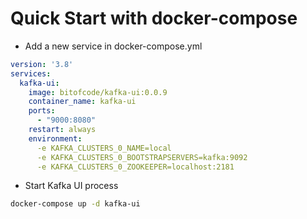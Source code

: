 # Quick Start with docker-compose

* Add a new service in docker-compose.yml

```yaml
version: '3.8'
services:
  kafka-ui:
    image: bitofcode/kafka-ui:0.0.9
    container_name: kafka-ui
    ports:
      - "9000:8080"
    restart: always
    environment:
      -e KAFKA_CLUSTERS_0_NAME=local
      -e KAFKA_CLUSTERS_0_BOOTSTRAPSERVERS=kafka:9092
      -e KAFKA_CLUSTERS_0_ZOOKEEPER=localhost:2181
```
   
  
* Start Kafka UI process

```bash
docker-compose up -d kafka-ui
```
